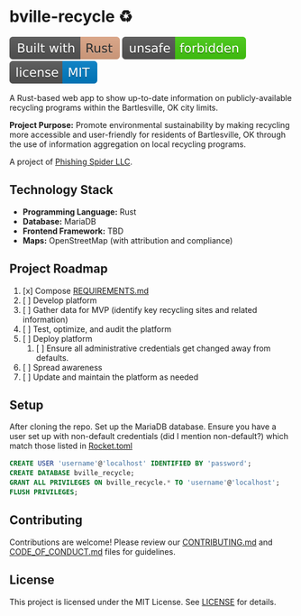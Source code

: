 # bville-recycle ♻️
[![Built with Rust](static/built_with_rust.svg)](https://www.rust-lang.org)
[![unsafe forbidden](static/unsafe_%20forbidden.svg)](https://github.com/rust-secure-code/safety-dance/)
[![MIT license](static/license_%20MIT.svg)](/LICENSE)

A Rust-based web app to show up-to-date information on publicly-available recycling programs within the Bartlesville, OK city limits.

**Project Purpose:** Promote environmental sustainability by making recycling more accessible and user-friendly for residents of Bartlesville, OK through the use of information aggregation on local recycling programs. 

A project of [Phishing Spider LLC](https://github.com/PhishingSpider).

## Technology Stack
- **Programming Language:** Rust
- **Database:** MariaDB 
- **Frontend Framework:** TBD
- **Maps:** OpenStreetMap (with attribution and compliance)

## Project Roadmap
1. [x] Compose [REQUIREMENTS.md](./REQUIREMENTS.md)
2. [ ] Develop platform
3. [ ] Gather data for MVP (identify key recycling sites and related information)
4. [ ] Test, optimize, and audit the platform
5. [ ] Deploy platform
    1. [ ] Ensure all administrative credentials get changed away from defaults. 
6. [ ] Spread awareness
7. [ ] Update and maintain the platform as needed

## Setup
After cloning the repo. Set up the MariaDB database. Ensure you have a user set up with non-default credentials (did I mention non-default?) which match those listed in [Rocket.toml](./Rocket.toml)

```sql
CREATE USER 'username'@'localhost' IDENTIFIED BY 'password';
CREATE DATABASE bville_recycle;
GRANT ALL PRIVILEGES ON bville_recycle.* TO 'username'@'localhost';
FLUSH PRIVILEGES;
```


## Contributing
Contributions are welcome! Please review our [CONTRIBUTING.md](./CONTRIBUTING.md) and [CODE_OF_CONDUCT.md](./CODE_OF_CONDUCT.md) files for guidelines.

## License
This project is licensed under the MIT License. See [LICENSE](./LICENSE) for details.
